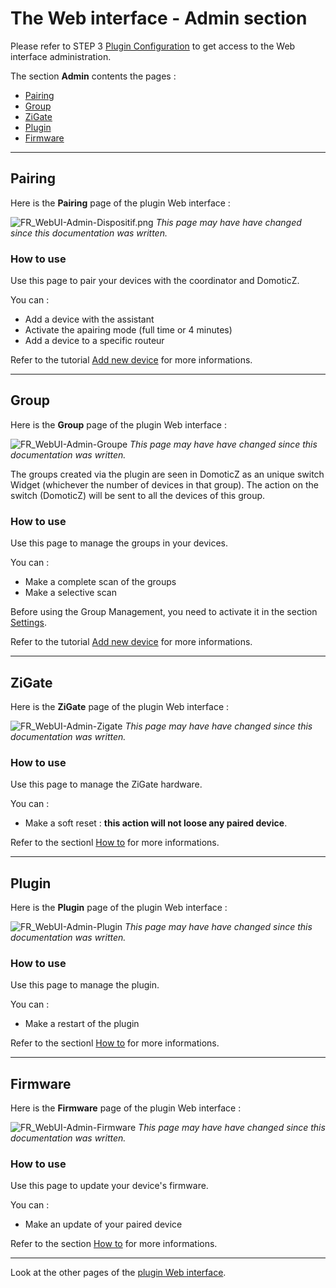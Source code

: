 # The Web interface - Admin section

Please refer to STEP 3 [Plugin Configuration](Plugin_Configuration.md) to get access to the Web interface administration.

The section __Admin__ contents the pages :

* [Pairing](#pairing)
* [Group](#group)
* [ZiGate](#zigate)
* [Plugin](#plugin)
* [Firmware](#firmware)


------------------------------------------------
## Pairing

Here is the __Pairing__ page of the plugin Web interface :

![FR_WebUI-Admin-Dispositif.png](Images/FR_WebUI-Admin-Appairage.png)
*This page may have have changed since this documentation was written.*

### How to use

Use this page to pair your devices with the coordinator and DomoticZ.

You can :

* Add a device with the assistant
* Activate the apairing mode (full time or 4 minutes)
* Add a device to a specific routeur

Refer to the tutorial [Add new device](HowTo_Pairing-device.md) for more informations.

------------------------------------------------
## Group

Here is the __Group__ page of the plugin Web interface :

![FR_WebUI-Admin-Groupe](Images/FR_WebUI-Admin-Groupe.png)
*This page may have have changed since this documentation was written.*

The groups created via the plugin are seen in DomoticZ as an unique switch Widget (whichever the number of devices in that group). The action on the switch (DomoticZ) will be sent to all the devices of this group.

### How to use

Use this page to manage the groups in your devices.

You can :

* Make a complete scan of the groups
* Make a selective scan

Before using the Group Management, you need to activate it in the section [Settings](WebUI_Settings.md).

Refer to the tutorial [Add new device](HowTo_Group-management.md) for more informations.


------------------------------------------------
## ZiGate

Here is the __ZiGate__ page of the plugin Web interface :

![FR_WebUI-Admin-Zigate](Images/FR_WebUI-Admin-Zigate.png)
*This page may have have changed since this documentation was written.*

### How to use

Use this page to manage the ZiGate hardware.

You can :

* Make a soft reset : **this action will not loose any paired device**.

Refer to the sectionl [How to](Readme.md#how-to) for more informations.

------------------------------------------------
## Plugin

Here is the __Plugin__ page of the plugin Web interface :

![FR_WebUI-Admin-Plugin](Images/FR_WebUI-Admin-Plugin.png)
*This page may have have changed since this documentation was written.*

### How to use

Use this page to manage the plugin.

You can :

* Make a restart of the plugin

Refer to the sectionl [How to](Readme.md#how-to) for more informations.

------------------------------------------------
## Firmware

Here is the __Firmware__ page of the plugin Web interface :

![FR_WebUI-Admin-Firmware](Images/FR_WebUI-Admin-Firmware.png)
*This page may have have changed since this documentation was written.*

### How to use

Use this page to update your device's firmware.

You can :

* Make an update of your paired device

Refer to the section [How to](Readme.md#how-to) for more informations.


------------------------------------------------
Look at the other pages of the [plugin Web interface](Readme.md#plugins-web-interface).
